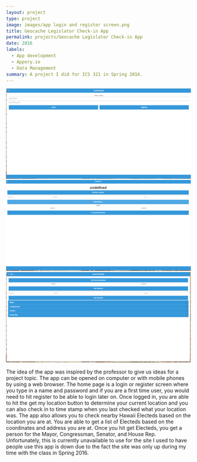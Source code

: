```yaml
---
layout: project
type: project
image: images/app login and register screen.png
title: Geocache Legislator Check-in App
permalink: projects/Geocache Legislator Check-in App
date: 2016
labels:
  - App development
  - Appery.io
  - Data Management
summary: A project I did for ICS 321 in Spring 2016.
---
```


<div class="ui large rounded images">
  <img class="ui image" src="../images/app login and register screen.png">
  <img class="ui image" src="../images/check in screen.png">
  <img class="ui image" src="../images/hawaii electeds screen.png">
</div>

The idea of the app was inspired by the professor to give us ideas for a project topic. The app can be opened on computer or with mobile phones by using a web browser. The home page is a login or register screen where you type in a name and password and if you are a first time user, you would need to hit register to be able to login later on. Once logged in, you are able to hit the get my location button to determine your current location and you can also check in to time stamp when you last checked what your location was. 
The app also allows you to check nearby Hawaii Electeds based on the location you are at. You are able to get a list of Electeds based on the coordinates and address you are at. Once you hit get Electeds, you get a person for the Mayor, Congressman, Senator, and House Rep.
Unfortunately, this is currently unavailable to use for the site I used to have people use this app is down due to the fact the site was only up during my time with the class in Spring 2016.



